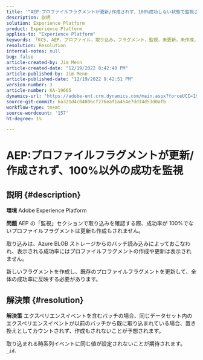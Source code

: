 ```yaml
---
title: '"AEP:プロファイルフラグメントが更新/作成されず、100%成功しない状態で監視される»'
description: 説明
solution: Experience Platform
product: Experience Platform
applies-to: "Experience Platform"
keywords: 「KCS, AEP，プロファイル，取り込み，フラグメント，監視，未更新，未作成，成功率 100%ではない， Adobe Experience Platform」
resolution: Resolution
internal-notes: null
bug: false
article-created-by: Jim Menn
article-created-date: "12/19/2022 8:42:40 PM"
article-published-by: Jim Menn
article-published-date: "12/19/2022 9:42:51 PM"
version-number: 3
article-number: KA-19665
dynamics-url: "https://adobe-ent.crm.dynamics.com/main.aspx?forceUCI=1&pagetype=entityrecord&etn=knowledgearticle&id=d5588bab-dd7f-ed11-81ac-6045bd006704"
source-git-commit: 6a321d4c04806cf276eaf1a454e7dd14d53d0afb
workflow-type: tm+mt
source-wordcount: '157'
ht-degree: 1%

---
```


# AEP:プロファイルフラグメントが更新/作成されず、100%以外の成功を監視

## 説明 {#description}


<b>環境</b>
Adobe Experience Platform

<b>問題</b>
AEP の「監視」セクションで取り込みを確認する際、成功率が 100%でないプロファイルフラグメントは更新も作成もされません。

取り込みは、Azure BLOB ストレージからのバッチ読み込みによっておこなわれ、表示される成功率にはプロファイルフラグメントの作成や更新は表示されません。

新しいフラグメントを作成し、既存のプロファイルフラグメントを更新して、全体の成功率に反映する必要があります。


## 解決策 {#resolution}


<b>解決策</b>
エクスペリエンスイベントを含むバッチの場合、同じデータセット内のエクスペリエンスイベントが以前のバッチから既に取り込まれている場合、置き換えとしてカウントされず、作成もされないことが予想されます。

取り込まれる時系列イベントに同じ値が設定されないことが期待されます。 `_id`.
